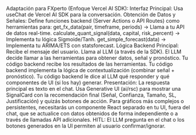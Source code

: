 Adaptación para FXperto (Enfoque Vercel AI SDK):
Interfaz Principal: Usa useChat de Vercel AI SDK para la conversación.
Obtención de Datos y Señales: Define funciones backend (Server Actions o API Routes) como herramientas para:
get_fx_data(pair, timeframe, periods) -> Llama a tu API de datos real-time.
calculate_quant_signal(data, capital, risk_percent) -> Implementa tu lógica Sigmoide/Tanh.
get_simple_forecast(data) -> Implementa tu ARIMA/ETS con statsforecast.
Lógica Backend Principal:
Recibe el mensaje del usuario.
Llama al LLM (a través de la SDK).
El LLM decide llamar a las herramientas para obtener datos, señal y pronóstico.
Tu código backend recibe los resultados de las herramientas.
Tu código backend implementa la lógica de contextualización (combinar señal + pronóstico).
Tu código backend le dice al LLM qué responder y qué componentes de UI (si los hay) generar.
Presentación:
La respuesta principal es texto en el chat.
Usa Generative UI (ai/rsc) para mostrar una SignalCard con la recomendación final (Señal, Confianza, Tamaño, SL, Justificación) y quizás botones de acción.
Para gráficos más complejos o persistentes, necesitarás un componente React separado en tu UI, fuera del chat, que se actualice con datos obtenidos de forma independiente o a través de llamadas API adicionales.
HITL: El LLM pregunta en el chat o los botones generados en la UI permiten al usuario confirmar/ignorar.